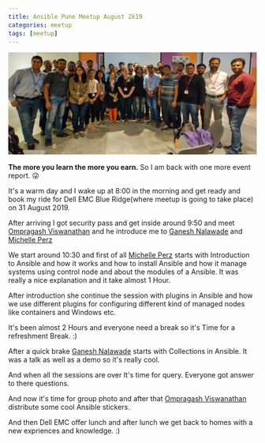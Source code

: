 ```yaml
---
title: Ansible Pune Meetup August 2k19
categories: meetup
tags: [meetup]
---
```



<img class="img_center" src="statics/img/python_pune_aug.jpg" alt="Python Pune June">

<strong>The more you learn the more you earn.</strong>
So I am back with one more event report. 😜

It's a warm day and I wake up at 8:00 in the morning and get ready and book my ride for Dell EMC Blue Ridge(where meetup is going to take place) on 31 August 2019.

After arriving I got security pass and get inside around 9:50 and meet
<a href="https://twitter.com/ompragash_v">Ompragash Viswanathan</a> and he introduce me to <a href="https://twitter.com/ganesh634">Ganesh Nalawade</a> and <a href="https://twitter.com/pinkfiregoddess">Michelle Perz</a>

We start around 10:30 and first of all <a href="https://twitter.com/pinkfiregoddess">Michelle Perz</a> starts with Introduction to Ansible and how it works and how to install Ansible and how it manage systems using control node and about the modules of a Ansible.
It was really a nice explanation and it take almost 1 Hour.

After introduction she continue the session with plugins in Ansible and how we use different plugins for configuring different kind of managed nodes like containers and Windows etc.

It's been almost 2 Hours and everyone need a break so it's Time for a refreshment Break. :)

After a quick brake <a href="https://twitter.com/ganesh634">Ganesh Nalawade</a> starts with Collections in Ansible. It was a talk as well as a demo so it's really cool.

And when all the sessions are over It's time for query. Everyone got answer to there questions.

And now it's time for group photo and after that <a href="https://twitter.com/ompragash_v">Ompragash Viswanathan</a> distribute some cool Ansible stickers.

And then Dell EMC offer lunch and after lunch we get back to homes with a new expriences and knowledge. :)